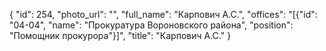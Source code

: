 {
    "id": 254,
    "photo_url": "",
    "full_name": "Карпович А.С.",
    "offices": "[{\"id\": \"04-04\", \"name\": \"Прокуратура Вороновского района\", \"position\": \"Помощник прокурора\"}]",
    "title": "Карпович А.С."
}